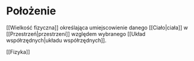 # Położenie
[[Wielkość fizyczna]] określająca umiejscowienie danego [[Ciało|ciała]] w [[Przestrzeń|przestrzeni]] względem wybranego [[Układ współrzędnych|układu współrzędnych]].


[[Fizyka]]